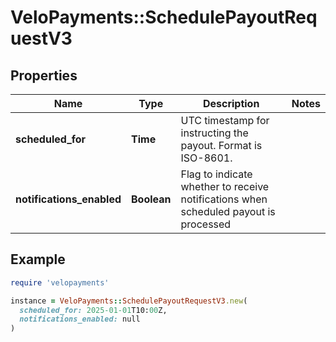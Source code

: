 # VeloPayments::SchedulePayoutRequestV3

## Properties

| Name | Type | Description | Notes |
| ---- | ---- | ----------- | ----- |
| **scheduled_for** | **Time** | UTC timestamp for instructing the payout. Format is ISO-8601. |  |
| **notifications_enabled** | **Boolean** | Flag to indicate whether to receive notifications when scheduled payout is processed |  |

## Example

```ruby
require 'velopayments'

instance = VeloPayments::SchedulePayoutRequestV3.new(
  scheduled_for: 2025-01-01T10:00Z,
  notifications_enabled: null
)
```


